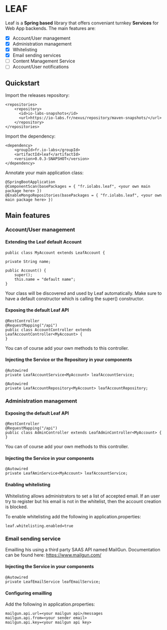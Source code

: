 # LEAF

Leaf is a **Spring based** library that offers conveniant turnkey  **Services** for Web App backends.
The main features are:
 - [x] Account/User management
 - [x] Administration management
 - [x] Whitelisting
 - [x] Email sending services
 - [ ] Content Management Service
 - [ ] Account/User notifications

## Quickstart

Import the releases repository:

 	<repositories>
		<repository>
		  <id>io-labs-snapshots</id>
		  <url>https://io-labs.fr/nexus/repository/maven-snapshots/</url>
		</repository>
	</repositories>

Import the dependency:

	<dependency>
		<groupId>fr.io-labs</groupId>
		<artifactId>leaf</artifactId>
		<version>0.0.3-SNAPSHOT</version>
	</dependency>

Annotate your main application class:

    @SpringBootApplication
	@ComponentScan(basePackages = { "fr.iolabs.leaf", <your own main package here> })
	@EnableMongoRepositories(basePackages = { "fr.iolabs.leaf", <your own main package here> })

## Main features

### Account/User management
#### Extending the Leaf default Account

	public class MyAccount extends LeafAccount {

    private String name;

    public Account() {
        super();
        this.name = "default name";
    }

Your class will be discovered and used by Leaf automatically.
Make sure to have a default constructor which is calling the super() constructor.

#### Exposing the default Leaf API

    @RestController
	@RequestMapping("/api")
	public class AccountController extends LeafAccountController<MyAccount> {
	}

You can of course add your own methods to this controller.

#### Injecting the Service or the Repository in your components

    @Autowired
    private LeafAccountService<MyAccount> leafAccountService;

    @Autowired
    private LeafAccountRepository<MyAccount> leafAccountRepository;

### Administration management
#### Exposing the default Leaf API

    @RestController
	@RequestMapping("/api")
	public class AdminController extends LeafAdminController<MyAccount> {
	}

You can of course add your own methods to this controller.

#### Injecting the Service in your components

    @Autowired
    private LeafAminService<MyAccount> leafAccountService;

#### Enabling whitelisting

Whitelisting allows administrators to set a list of accepted email.
If an user try to register but his email is not in the whitelist, then the account creation is blocked.

To enable whitelisting add the following in application.properties:

	leaf.whitelisting.enabled=true

### Email sending service
Emailling his using a third party SAAS API named MailGun.
Documentation can be found here: https://www.mailgun.com/

#### Injecting the Service in your components

    @Autowired
    private LeafEmailService leafEmailService;

#### Configuring emailling
Add the following in application.properties:

    mailgun.api.url=<your mailgun api>/messages
	mailgun.api.from=<your sender email>
	mailgun.api.key=<your mailgun api key>
